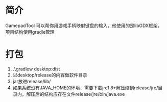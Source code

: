 # 简介
GamepadTool 可以帮你用游戏手柄映射键盘的输入，他使用的是libGDX框架，项目结构使用gradle管理

# 打包
1. .\gradlew desktop:dist
2. 以desktop/release的内容做软件目录
3. jar放进release/lib/
4. 如果系统没有JAVA_HOME的环境，需要下载jre1.8+解压缩到release/jre/目录内。解压后的结构应存在文件release/jre/bin/java.exe